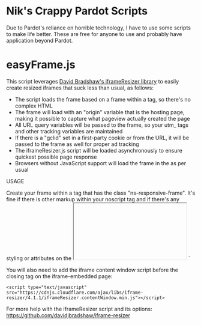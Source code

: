 # Nik's Crappy Pardot Scripts

Due to Pardot's reliance on horrible technology, I have to use some scripts to make life better. These are free for anyone to use and probably have application beyond Pardot.

# easyFrame.js

This script leverages [David Bradshaw's iframeResizer library](https://github.com/davidjbradshaw/iframe-resizer) to easily create resized iframes that suck less than usual, as follows:

- The script loads the frame based on a frame within a <noscript> tag, so there's no complex HTML
- The frame will load with an "origin" variable that is the hosting page, making it possible to capture what pageview actually created the page
- All URL query variables will be passed to the frame, so your utm_ tags and other tracking variables are maintained
- If there is a "gclid" set in a first-party cookie or from the URL, it will be passed to the frame as well for proper ad tracking
- The iframeResizer.js script will be loaded asynchronously to ensure quickest possible page response
- Browsers without JavaScript support will load the frame in the <noscript> as per usual

USAGE

Create your frame within a <noscript> tag that has the class "ns-responsive-frame". It's fine if there is other markup within your noscript tag and if there's any styling or attributes on the <iframe> tag itself - these will (mostly) be maintained.

Add the script anywhere on the page after the <noscript> close tag. (Much of it is asynchronous, so it shouldn't slow down page load if it's before the end, and that will ensure the frame loads sooner.)

This script will not run on multiple frames - only the first noscript.ns-responsive-frame will be affected.

EXAMPLE:

`<noscript class="ns-responsive-frame">
<iframe src="https://www.other-domain.com/contentpage.html" width="100%" height="500" type="text/html" frameborder="0" allowTransparency="true" style="border: 0;"></iframe>
</noscript>

<script type="text/javascript" src="easyFrame.js"></script>`

You will also need to add the iframe content window script before the closing <body> tag 
on the iframe-embedded page:

`<script type="text/javascript" src="https://cdnjs.cloudflare.com/ajax/libs/iframe-resizer/4.1.1/iframeResizer.contentWindow.min.js"></script>`

For more help with the iframeResizer script and its options: https://github.com/davidjbradshaw/iframe-resizer
